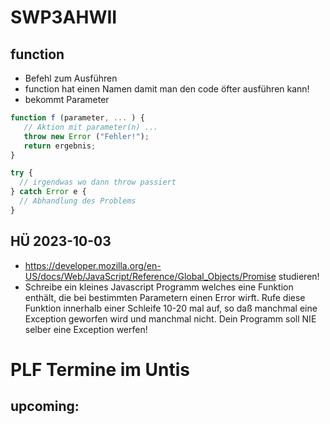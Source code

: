 # SWP3AHWII

## function

-   Befehl zum Ausführen
-   function hat einen Namen damit man den code öfter ausführen kann!
-   bekommt Parameter

```js
function f (parameter, ... ) {
   // Aktion mit parameter(n) ...
   throw new Error ("Fehler!");
   return ergebnis;
}

try {
  // irgendwas wo dann throw passiert
} catch Error e {
  // Abhandlung des Problems
}
```

## HÜ 2023-10-03

-   https://developer.mozilla.org/en-US/docs/Web/JavaScript/Reference/Global_Objects/Promise
    studieren!
-   Schreibe ein kleines Javascript Programm welches eine Funktion enthält, die
    bei bestimmten Parametern einen Error wirft. Rufe diese Funktion innerhalb
    einer Schleife 10-20 mal auf, so daß manchmal eine Exception geworfen wird
    und manchmal nicht. Dein Programm soll NIE selber eine Exception werfen!

# PLF Termine im Untis

## upcoming:
